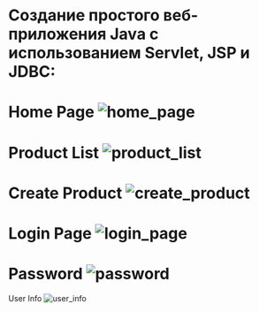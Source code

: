 Создание простого веб-приложения Java с использованием Servlet, JSP и JDBC:
=========================================================================================================================
Home Page
![home_page](https://user-images.githubusercontent.com/23118503/31227092-49abd868-a9e1-11e7-9cb1-1a5fa652bb59.PNG)
=========================================================================================================================
Product List
![product_list](https://user-images.githubusercontent.com/23118503/31227093-49b58eee-a9e1-11e7-8d5f-6c63d5c1390b.PNG)
=========================================================================================================================
Create Product
![create_product](https://user-images.githubusercontent.com/23118503/31227083-46880724-a9e1-11e7-9b16-7408980bdfab.PNG)
=========================================================================================================================
Login Page
![login_page](https://user-images.githubusercontent.com/23118503/31227091-49aae6f6-a9e1-11e7-9fd9-8c5f016e7b19.PNG)
=========================================================================================================================
Password
![password](https://user-images.githubusercontent.com/23118503/31227084-468a5c7c-a9e1-11e7-97f7-a60eefa3f9ee.PNG)
=========================================================================================================================
User Info
![user_info](https://user-images.githubusercontent.com/23118503/31227086-46b7ad80-a9e1-11e7-842c-516a6efeebcc.PNG)

